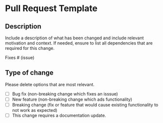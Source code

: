 # Pull Request Template

## Description

Include a description of what has been changed and include relevant motivation and context.
If needed, ensure to list all dependencies that are required for this change.

Fixes # (issue)

## Type of change

Please delete options that are most relevant.

- [ ] Bug fix (non-breaking change which fixes an isssue)
- [ ] New feature (non-breaking change which ads functionality)
- [ ] Breaking change (fix or feature that would cause existing functionality to not work as expected)
- [ ] This change requires a documentation update.
